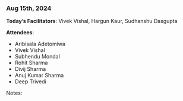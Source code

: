 ### Aug 15th, 2024

**Today’s Facilitators**: Vivek Vishal, Hargun Kaur, Sudhanshu Dasgupta


**Attendees**: 
- Aribisala Adetomiwa
- Vivek Vishal
- Subhendu Mondal
- Rohit Sharma
- Divij Sharma
- Anuj Kumar Sharma
- Deep Trivedi

Notes:
